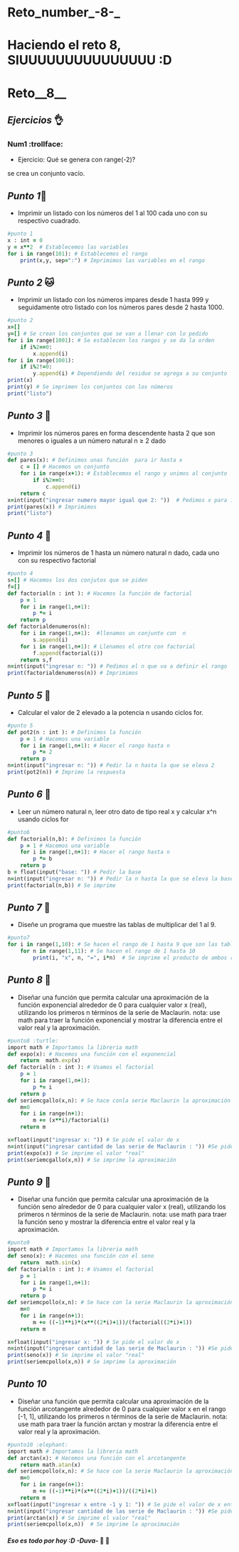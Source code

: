 # Reto_number_-8-_
# Haciendo el reto 8, SIUUUUUUUUUUUUUUU :D
# Reto__8__

## *Ejercicios* :ok_hand:

### Num1 :trollface:
- Ejercicio: Qué se genera con range(-2)?

se crea un conjunto vacío.

## *Punto 1*:dog:
- Imprimir un listado con los números del 1 al 100 cada uno con su respectivo cuadrado.
```ruby
#punto 1
x : int = 0
y = x**2  # Establecemos las variables  
for i in range(101): # Establecemos el rango
    print(x,y, sep=":") # Imprimimos las variables en el rango
```

## *Punto 2* :cat:
- Imprimir un listado con los números impares desde 1 hasta 999 y seguidamente otro listado con los números pares desde 2 hasta 1000.
```ruby
#punto 2
x=[]
y=[] # Se crean los conjuntos que se van a llenar con lo pedido
for i in range(1001): # Se establecen los rangos y se da la orden
    if i%2==0:
        x.append(i)
for i in range(1001): 
    if i%2!=0:
        y.append(i) # Dependiendo del residuo se agrega a su conjunto
print(x)
print(y) # Se imprimen los conjuntos con los números
print("listo")
```

## *Punto 3* :tiger:
- Imprimir los números pares en forma descendente hasta 2 que son menores o iguales a un número natural n ≥ 2 dado

```ruby
#punto 3
def pares(x): # Definimos unas función  para ir hasta x
    c = [] # Hacemos un conjunto
    for i in range(x+1): # Establecemos el rango y unimos al conjunto
        if i%2==0:
            c.append(i)
    return c
x=int(input("ingresar numero mayor igual que 2: "))  # Pedimos x para ir hasta ahí
print(pares(x)) # Imprimimos 
print("listo")
```


## *Punto 4* :koala:
- Imprimir los números de 1 hasta un número natural n dado, cada uno con su respectivo factorial
```ruby
#punto 4
s=[] # Hacemos los dos conjutos que se piden
f=[]
def factorial(n : int ): # Hacemos la función de factorial
    p = 1
    for i in range(1,n+1):
        p *= i
    return p
def factorialdenumeros(n): 
    for i in range(1,n+1):  #llenamos un conjunto con  n
        s.append(i)
    for i in range(1,n+1): # Llenamos el otro con factorial
        f.append(factorial(i))
    return s,f
n=int(input("ingresar n: ")) # Pedimos el n que va a definir el rango
print(factorialdenumeros(n)) # Imprimimos 
```

## *Punto 5* :penguin:
- Calcular el valor de 2 elevado a la potencia n usando ciclos for.
```ruby
#punto 5
def pot2(n : int ): # Definimos la función
    p = 1 # Hacemos una variable
    for i in range(1,n+1): # Hacer el rango hasta n
        p *= 2
    return p 
n=int(input("ingresar n: ")) # Pedir la n hasta la que se eleva 2
print(pot2(n)) # Imprimo la respuesta
```
## *Punto 6* :frog:
- Leer un número natural n, leer otro dato de tipo real x y calcular x^n usando ciclos for
```ruby
#punto6
def factorial(n,b): # Definimos la función
    p = 1 # Hacemos una variable
    for i in range(1,n+1): # Hacer el rango hasta n
        p *= b 
    return p
b = float(input("base: ")) # Pedir la base
n=int(input("ingresar n: ")) # Pedir la n hasta la que se eleva la base
print(factorial(n,b)) # Se imprime 
```
## *Punto 7* :whale:
- Diseñe un programa que muestre las tablas de multiplicar del 1 al 9.

```ruby
#punto7
for i in range(1,10): # Se hacen el rango de 1 hasta 9 que son las tablas
    for n in range(1,11): # Se hacen el rango de 1 hasta 10 
        print(i, "x", n, "=", i*n)  # Se imprime el producto de ambos rangos
```
## *Punto 8* :water_buffalo:
- Diseñar una función que permita calcular una aproximación de la función exponencial alrededor de 0 para cualquier valor x (real), utilizando los primeros n términos de la serie de Maclaurin. nota: use math para traer la función exponencial y mostrar la diferencia entre el valor real y la aproximación.

```ruby
#punto8 :turtle:
import math # Importamos la libreria math
def expo(x): # Hacemos una función con el exponencial
    return  math.exp(x) 
def factorial(n : int ): # Usamos el factorial 
    p = 1
    for i in range(1,n+1):
        p *= i
    return p
def seriemcgallo(x,n): # Se hace conla serie Maclaurin la aproximación
    m=0
    for i in range(n+1):
        m += (x**i)/factorial(i)
    return m

x=float(input("ingresar x: ")) # Se pide el valor de x
n=int(input("ingresar cantidad de las serie de Maclaurin : ")) #Se pide la cantidad de la serie
print(expo(x)) # Se imprime el valor "real"
print(seriemcgallo(x,n)) # Se imprime la aproximación
```
## *Punto 9*  :honeybee:
- Diseñar una función que permita calcular una aproximación de la función seno alrededor de 0 para cualquier valor x (real), utilizando los primeros n términos de la serie de Maclaurin. nota: use math para traer la función seno y mostrar la diferencia entre el valor real y la aproximación.

```ruby
#punto9
import math # Importamos la libreria math
def seno(x): # Hacemos una función con el seno
    return  math.sin(x) 
def factorial(n : int ): # Usamos el factorial 
    p = 1
    for i in range(1,n+1):
        p *= i
    return p
def seriemcpollo(x,n): # Se hace con la serie Maclaurin la aproximación
    m=0
    for i in range(n+1):
        m += ((-1)**i)*(x**((2*i)+1))/(factorial((2*i)+1))
    return m

x=float(input("ingresar x: ")) # Se pide el valor de x
n=int(input("ingresar cantidad de las serie de Maclaurin : ")) #Se pide la cantidad de la serie
print(seno(x)) # Se imprime el valor "real"
print(seriemcpollo(x,n)) # Se imprime la aproximación
```
## *Punto 10* 
- Diseñar una función que permita calcular una aproximación de la función arcotangente alrededor de 0 para cualquier valor x en el rango [-1, 1], utilizando los primeros n términos de la serie de Maclaurin. nota: use math para traer la función arctan y mostrar la diferencia entre el valor real y la aproximación.

```ruby
#punto10 :elephant:
import math # Importamos la libreria math
def arctan(x): # Hacemos una función con el arcotangente
    return math.atan(x) 
def seriemcpollo(x,n): # Se hace con la serie Maclaurin la aproximación
    m=0
    for i in range(n+1):
        m += ((-1)**i)*(x**((2*i)+1))/((2*i)+1)
    return m
x=float(input("ingresar x entre -1 y 1: ")) # Se pide el valor de x entre -1 y 1
n=int(input("ingresar cantidad de las serie de Maclaurin : ")) #Se pide la cantidad de la serie
print(arctan(x)) # Se imprime el valor "real"
print(seriemcpollo(x,n))  # Se imprime la aproximación
```
#### *Eso es todo por hoy :D* _-Duva-_ :sunflower: :tulip:
